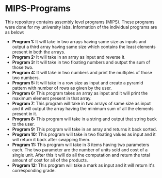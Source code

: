 # MIPS-Programs
This repository contains assembly level programs (MIPS). These programs were done for my university labs. 
Information of the individual programs are as below:
- **Program 1:** It will take in two arrays having same size as inputs and output a third array having same size which contains the least elements present in both the arrays.
- **Program 2:** It will take in an array as input and reverse it.
- **Program 3:** It will take in two floating numbers and output the sum of those two.
- **Program 4:** It will take in two numbers and print the multiples of those two numbers.
- **Program 5:** It will take in a row size as input and create a pyramid pattern with number of rows as given by the user.
- **Program 6:** This program takes an array as input and it will print the maximum element present in that array.
- **Program 7:** This program will take in two arrays of same size as input and it will output the array having the minimum sum of all the elements present in it.
- **Program 8:** This program will take in a string and output that string back to the user.
- **Program 9:** This program will take in an array and returns it back sorted.
- **Program 10:** This program will take in two floating values as input and it will return it back after swapping them.
- **Program 11:** This program will take in 3 items having two parameters each. The two parameter are the number of units sold and cost of a single unit. After this it will do all the computation and return the total amount of cost for all of the products.
- **Program 12:** This program will take a mark as input and it will return it's corresponding grade.
